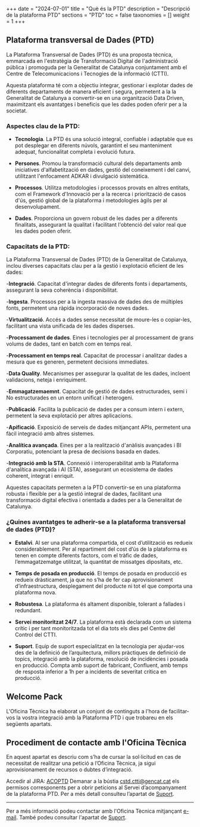 +++
date        = "2024-07-01"
title       = "Què és la PTD"
description = "Descripció de la plataforma PTD"
sections    = "PTD"
toc         = false
taxonomies  = []
weight      = 1
+++

## Plataforma transversal de Dades (PTD)

La Plataforma Transversal de Dades (PTD) és una proposta tècnica, emmarcada en l'estratègia de Transformació Digital de l'administració pública i promoguda per la Generalitat de Catalunya conjuntament amb el Centre de Telecomunicacions i Tecnogies de la informació (CTTI). 

Aquesta plataforma té com a objectiu integrar, gestionar i explotar dades de diferents departaments de manera eficient i segura, permetent a la la Generalitat de Catalunya a convertir-se en una organització Data Driven, maximitzant els avantatges i beneficis que les dades poden oferir per a la societat.


### Aspectes clau de la PTD:
- **Tecnologia**. La PTD és una solució integral, confiable i adaptable que es pot desplegar en diferents núvols, garantint el seu manteniment adequat, funcionalitat completa i evolució futura.

- **Persones**. Promou la transformació cultural dels departaments amb iniciatives d'alfabetització en dades, gestió del coneixement i del canvi, utilitzant l'enfocament ADKAR i divulgació sistemàtica.

- **Processos**. Utilitza metodologies i processos provats en altres entitats, com el Framework d'Innovació per a la recerca i priorització de casos d'ús, gestió global de la plataforma i metodologies àgils per al desenvolupament.

- **Dades**. Proporciona un govern robust de les dades per a diferents finalitats, assegurant la qualitat i facilitant l'obtenció del valor real que les dades poden oferir.

### Capacitats de la PTD:
La Plataforma Transversal de Dades (PTD) de la Generalitat de Catalunya, inclou diverses capacitats clau per a la gestió i explotació eficient de les dades:

-**Integració**. Capacitat d'integrar dades de diferents fonts i departaments, assegurant la seva coherència i disponibilitat.

-**Ingesta**. Processos per a la ingesta massiva de dades des de múltiples fonts, permetent una ràpida incorporació de noves dades.

-**Virtualització**. Accés a dades sense necessitat de moure-les o copiar-les, facilitant una vista unificada de les dades disperses.

-**Processament de dades**. Eines i tecnologies per al processament de grans volums de dades, tant en batch com en temps real.

-**Processament en temps real**. Capacitat de processar i analitzar dades a mesura que es generen, permetent decisions immediates.

-**Data Quality**. Mecanismes per assegurar la qualitat de les dades, incloent validacions, neteja i enriquiment.

-**Emmagatzemaemnt**. Capacitat de gestió de dades estructurades, semi i No estructurades en un entorn unificat i heterogeni. 

-**Publicació**. Facilita la publicació de dades per a consum intern i extern, permetent la seva explotació per altres aplicacions.

-**Apificació**. Exposició de serveis de dades mitjançant APIs, permetent una fàcil integració amb altres sistemes.

-**Analítica avançada**. Eines per a la realització d'anàlisis avançades i BI Corporatiu, potenciant la presa de decisions basada en dades.

-**Integració amb la STA**. Connexió i interoperabilitat amb la Plataforma d'analítica avançada i AI (STA), assegurant un ecosistema de dades coherent, integrat i enriquit.

Aquestes capacitats permeten a la PTD convertir-se en una plataforma robusta i flexible per a la gestió integral de dades, facilitant una transformació digital efectiva i orientada a dades per a la Generalitat de Catalunya.


### ¿Quines avantatges te adherir-se a la plataforma transversal de dades (PTD)?

- **Estalvi**. Al ser una plataforma compartida, el cost d’utilització es redueix considerablement. Per al repartiment del cost d’ús de la plataforma es tenen en compte diferents factors, com el tràfic de dades, l’emmagatzematge utilitzat, la quantitat de missatges dipositats, etc.

- **Temps de posada en producció**. El temps de posada en producció es redueix dràsticament, ja que no s’ha de fer cap aprovisionament d’infraestructura, desplegament del producte ni tot el que comporta una plataforma nova.

- **Robustesa**. La plataforma és altament disponible, tolerant a fallades i redundant.

- **Servei monitoritzat 24/7**. La plataforma està declarada com un sistema crític i per tant monitoritzada tot el dia tots els dies pel Centre del Control del CTTI.

- **Suport**. Equip de suport especialitzat en la tecnologia per ajudar-vos des de la definició de l’arquitectura, millors pràctiques de definició de topics, integració amb la plataforma, resolució de incidències i posada en producció. Compta amb suport de fabricant, Confluent, amb temps de resposta inferior a 1h per a incidents de severitat crítica en producció.

## Welcome Pack
L'Oficina Tècnica ha elaborat un conjunt de continguts a l'hora de facilitar-vos la vostra integració amb la Plataforma PTD i que trobareu en els següents apartats.

## Procediment de contacte amb l'Oficina Tècnica
En aquest apartat es descriu com s’ha de cursar la sol·licitud en cas de necessitat de realitzar una petició a l’Oficina Tècnica, ja sigui aprovisionament de recursos o dubtes d’integració.

Accedir al JIRA: [ACOPTD](https://cstd.ctti.gencat.cat/jiracstd/projects/ACOPTD)
Demanar a la bústia cstd.ctti@gencat.cat els permisos corresponents per a obrir peticions al Servei d’acompanyament de la plataforma PTD.
Per a més detall consulteu l’apartat de [Suport](/ptd/Suport).

---
Per a més informació podeu contactar amb l'Oficina Tècnica mitjançant [e-mail](mailto:ptd.ctti@gencat.cat). També podeu consultar l'apartat de [Suport](/ptd/Suport).
